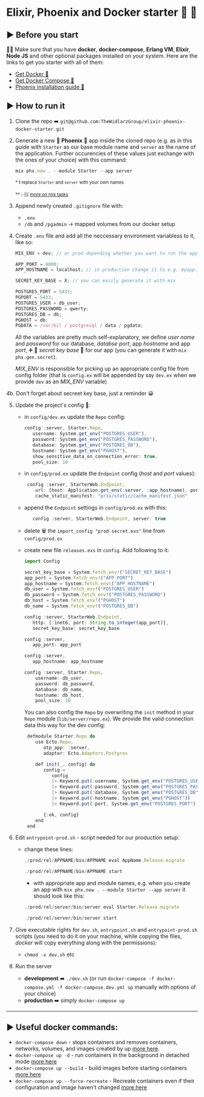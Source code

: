 # Elixir, Phoenix and Docker starter 🐳 🧪

## ▶️ Before you start

☝🏽 Make sure that you have **docker**, **docker-compose**, **Erlang VM**, **Elixir**, **Node JS** and other optional packages installed on your system. Here are the links to get you starter with all of them:

- [Get Docker 🐳](https://docs.docker.com/get-docker/)
- [Get Docker Compose 🐳](https://docs.docker.com/compose/install/)
- [Phoenix installation guide 🧪](https://hexdocs.pm/phoenix/installation.html)

## ▶️ How to run it

1. Clone the repo ➡️ `git@github.com:TheWidlarzGroup/elixir-phoenix-docker-starter.git`
2. Generate a new 🧪 **Phoenix** 🧪 app inside the cloned repo (e.g. as in this guide with `Starter` as our base module name and `server` as the name of the application. Further occurencies of these values just exchange with the ones of your choice) with this command:

   ```jsx
   mix phx.new . --module Starter --app server
   ```

   <sub>\* ❗️ replace `Starter` and `server` with your own names</sub>

   <sub>\*\* 👉🏽 [more on mix tasks](https://hexdocs.pm/phoenix/Mix.Tasks.Phx.New.html)</sub>

3. Append newly created `.gitignore` file with:

   - `.env`
   - `/db` and `/pgadmin` -> mapped volumes from our docker setup

4. Create `.env` file and add all the neccessary environment variabless to it, like so:

   ```jsx
   MIX_ENV = dev; // or prod depending whether you want to run the app in development or production mode

   APP_PORT = 4000;
   APP_HOSTNAME = localhost; // in production change it to e.g. myapp.com

   SECRET_KEY_BASE = X; // you can easily generate it with mix

   POSTGRES_PORT = 5433;
   PGPORT = 5433;
   POSTGRES_USER = db_user;
   POSTGRES_PASSWORD = qwerty;
   POSTGRES_DB = db;
   PGHOST = db;
   PGDATA = /var/bil / postgresql / data / pgdata;
   ```

   All the variables are pretty much self-explanatory, we define _user name_ and _password_ for our database, _databse port_, app _hostname_ and app _port_, ➕ 🔑 _secret key base_ 🔑 for our app (you can generate it with `mix phx.gen.secret`).

   _MIX_ENV_ is responsible for picking up an appropriate config file from config folder (that is `config.ex` will be appended by say `dev.ex` when we provide `dev` as an _MIX_ENV_ variable)

4b. Don't forget about secreet key base, just a reminder 😀

5. Update the project's config 🔧:

   - in `config/dev.ex` update the `Repo` config:

     ```jsx
     config :server, Starter.Repo,
        username: System.get_env("POSTGRES_USER"),
        password: System.get_env("POSTGRES_PASSWORD"),
        database: System.get_env("POSTGRES_DB"),
        hostname: System.get_env("PGHOST"),
        show_sensitive_data_on_connection_error: true,
        pool_size: 10
     ```

   - in `config/prod.ex` update the `Endpoint` config (_host_ and _port_ values):

     ```jsx
      config :server, StarterWeb.Endpoint,
         url: [host: Application.get_env(:server, :app_hostname), port: Application.get_env(:server, :app_port)],
         cache_static_manifest: "priv/static/cache_manifest.json"
     ```

   - append the `Endpoint` settings in `config/prod.ex` with this:

     ```jsx
        config :server, StarterWeb.Endpoint, server: true
     ```

   - delete 🗑 the `import_config "prod.secret.exs"` line from `config/prod.ex`

   - create new file `releases.exs` in `config`. Add following to it:

     ```jsx
     import Config

     secret_key_base = System.fetch_env!("SECRET_KEY_BASE")
     app_port = System.fetch_env!("APP_PORT")
     app_hostname = System.fetch_env!("APP_HOSTNAME")
     db_user = System.fetch_env!("POSTGRES_USER")
     db_password = System.fetch_env!("POSTGRES_PASSWORD")
     db_host = System.fetch_env!("PGHOST")
     db_name = System.fetch_env!("POSTGRES_DB")

     config :server, StarterWeb.Endpoint,
        http: [:inet6, port: String.to_integer(app_port)],
        secret_key_base: secret_key_base

     config :server,
        app_port: app_port

     config :server,
        app_hostname: app_hostname

     config :server, Starter.Repo,
         username: db_user,
         password: db_password,
         database: db_name,
         hostname: db_host,
         pool_size: 10

     ```

     You can also config the `Repo` by overwriting the `init` method in your `Repo` module (`lib/server/repo.ex`). We provide the valid connection data this way for the dev config:

     ```jsx
      defmodule Starter.Repo do
         use Ecto.Repo,
            otp_app: :server,
            adapter: Ecto.Adapters.Postgres

         def init(_, config) do
            config =
               config
               |> Keyword.put(:username, System.get_env("POSTGRES_USER"))
               |> Keyword.put(:password, System.get_env("POSTGRES_PASSWORD"))
               |> Keyword.put(:database, System.get_env("POSTGRES_DB"))
               |> Keyword.put(:hostname, System.get_env("PGHOST"))
               |> Keyword.put(:port, System.get_env("POSTGRES_PORT") |> String.to_integer())

            {:ok, config}
         end
      end

     ```

6. Edit `entrypoint-prod.sh` - script needed for our production setup:

   - change these lines:

     ```jsx
     ./prod/rel/APPNAME/bin/APPNAME eval AppName.Release.migrate

     ./prod/rel/APPNAME/bin/APPNAME start
     ```

     - with appropriate app and module names, e.g. when you create an app with `mix phx.new . --module Starter --app server` it should look like this:

     ```jsx
     ./prod/rel/server/bin/server eval Starter.Release.migrate

     ./prod/rel/server/bin/server start
     ```

7. Give executable rights for `dev.sh`, `entrypoint.sh` and `entrypoint-prod.sh` scripts (you need to do it on your machine, while copying the files, _docker_ will copy everything along with the permissions):

   - `chmod -x dev.sh` etc

8. Run the server

   - **development** ➡️ `./dev.sh` (or run `docker-compose -f docker-compose.yml -f docker-compose.dev.yml up` manually with options of your choice)
   - **production** ➡️ simply `docker-compose up`

---

## ▶️ Useful docker commands:

- `docker-compose down` - stops containers and removes containers, networks, volumes, and images created by up [more here](https://docs.docker.com/compose/reference/down/).
- `docker-compose up -d` - run containers in the background in detached mode [more here](https://docs.docker.com/compose/reference/up/)
- `docker-compose up --build` - build images before starting containers [more here](https://docs.docker.com/compose/reference/up/)
- `docker-compose up --force-recreate` - Recreate containers even if their configuration and image haven't changed [more here](https://docs.docker.com/compose/reference/up/)
